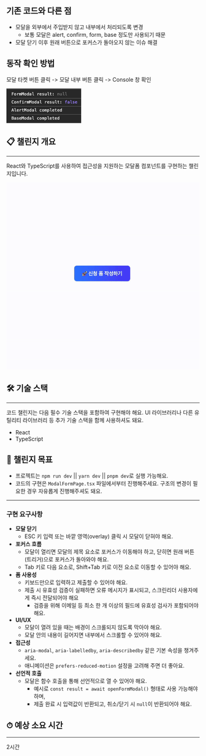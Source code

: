 ## 기존 코드와 다른 점

- 모달을 외부에서 주입받지 않고 내부에서 처리되도록 변경
  - 보통 모달은 alert, confirm, form, base 정도만 사용되기 때문
- 모달 닫기 이후 원래 버튼으로 포커스가 돌아오지 않는 이슈 해결

## 동작 확인 방법

모달 타켓 버튼 클릭 -> 모달 내부 버튼 클릭 -> Console 창 확인

![콘솔](result.png)

## 📋 챌린지 개요

---

React와 TypeScript를 사용하여 접근성을 지원하는 모달폼 컴포넌트를 구현하는 챌린지입니다.

![접근성 모달폼](preview.gif)

## 🛠 기술 스택

---

코드 챌린지는 다음 필수 기술 스택을 포함하여 구현해야 해요.
UI 라이브러리나 다른 유틸리티 라이브러리 등 추가 기술 스택을 함께 사용하셔도 돼요.

- React
- TypeScript

## 🎯 챌린지 목표

- 프로젝트는 `npm run dev` || `yarn dev` || `pnpm dev`로 실행 가능해요.
- 코드의 구현은 `ModalFormPage.tsx` 파일에서부터 진행해주세요. 구조의 변경이 필요한 경우 자유롭게 진행해주셔도 돼요.

---

### 구현 요구사항

- **모달 닫기**
  - ESC 키 입력 또는 바깥 영역(overlay) 클릭 시 모달이 닫혀야 해요.
- **포커스 흐름**
  - 모달이 열리면 모달의 제목 요소로 포커스가 이동해야 하고, 닫히면 원래 버튼(트리거)으로 포커스가 돌아와야 해요.
  - Tab 키로 다음 요소로, Shift+Tab 키로 이전 요소로 이동할 수 있어야 해요.
- **폼 사용성**
  - 키보드만으로 입력하고 제출할 수 있어야 해요.
  - 제출 시 유효성 검증이 실패하면 오류 메시지가 표시되고, 스크린리더 사용자에게 즉시 전달되어야 해요
    - 검증을 위해 이메일 등 최소 한 개 이상의 필드에 유효성 검사가 포함되어야 해요.
- **UI/UX**
  - 모달이 열려 있을 때는 배경이 스크롤되지 않도록 막아야 해요.
  - 모달 안의 내용이 길어지면 내부에서 스크롤할 수 있어야 해요.
- **접근성**
  - `aria-modal`, `aria-labelledby`, `aria-describedby` 같은 기본 속성을 챙겨주세요.
  - 애니메이션은 `prefers-reduced-motion` 설정을 고려해 주면 더 좋아요.
- **선언적 호출**
  - 모달은 함수 호출을 통해 선언적으로 열 수 있어야 해요.
    - 예시로 `const result = await openFormModal()` 형태로 사용 가능해야 하며,
    - 제출 완료 시 입력값이 반환되고, 취소/닫기 시 `null`이 반환되어야 해요.

## ⏱ 예상 소요 시간

---

2시간
